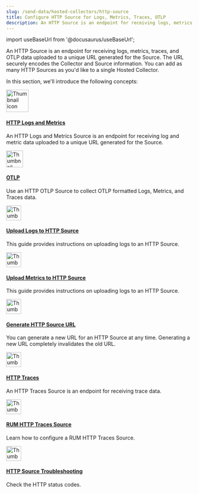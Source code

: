 ```yaml
---
slug: /send-data/hosted-collectors/http-source
title: Configure HTTP Source for Logs, Metrics, Traces, OTLP
description: An HTTP Source is an endpoint for receiving logs, metrics, traces, and OTLP uploaded via a URL.
---
```


import useBaseUrl from '@docusaurus/useBaseUrl';

An HTTP Source is an endpoint for receiving logs, metrics, traces, and OTLP data uploaded to a unique URL generated for the Source. The URL securely encodes the Collector and Source information. You can add as many HTTP Sources as you'd like to a single Hosted Collector.

In this section, we'll introduce the following concepts:

<div className="box-wrapper">
<div className="box smallbox card">
  <div className="container">
  <a href="/docs/send-data/hosted-collectors/http-source/logs-metrics"><img src={useBaseUrl('img/send-data/http-logs-metrics.png')} alt="Thumbnail icon" width="60"/><h4>HTTP Logs and Metrics</h4></a>
  <p>An HTTP Logs and Metrics Source is an endpoint for receiving log and metric data uploaded to a unique URL generated for the Source.</p>
  </div>
</div>
<div className="box smallbox card">
  <div className="container">
  <a href="/docs/send-data/hosted-collectors/http-source/otlp"><img src={useBaseUrl('img/send-data/otel-color.svg')} alt="Thumbnail icon" width="45"/><h4>OTLP</h4></a>
  <p>Use an HTTP OTLP Source to collect OTLP formatted Logs, Metrics, and Traces data.</p>
  </div>
</div>
<div className="box smallbox card">
  <div className="container">
  <a href="/docs/send-data/hosted-collectors/http-source/logs-metrics/upload-logs"><img src={useBaseUrl('img/icons/logs.png')} alt="Thumbnail icon" width="40"/>
  <h4>Upload Logs to HTTP Source</h4></a>
  <p>This guide provides instructions on uploading logs to an HTTP Source.</p>
  </div>
</div>
  <div className="box smallbox card">
  <div className="container">
  <a href="/docs/send-data/hosted-collectors/http-source/logs-metrics/upload-metrics"><img src={useBaseUrl('img/icons/metrics.png')} alt="Thumbnail icon" width="40"/>
  <h4>Upload Metrics to HTTP Source</h4></a>
  <p>This guide provides instructions on uploading logs to an HTTP Source.</p>
  </div>
</div>
  <div className="box smallbox card">
  <div className="container">
  <a href="/docs/send-data/hosted-collectors/http-source/generate-new-url"><img src={useBaseUrl('img/icons/logs.png')} alt="Thumbnail icon" width="40"/>
  <h4>Generate HTTP Source URL</h4></a>
  <p>You can generate a new URL for an HTTP Source at any time. Generating a new URL completely invalidates the old URL.</p>
  </div>
</div>
<div className="box smallbox card">
  <div className="container">
  <a href="/docs/send-data/hosted-collectors/http-source/traces"><img src={useBaseUrl('img/send-data/http-traces.png')} alt="Thumbnail icon" width="40"/><h4>HTTP Traces</h4></a>
  <p>An HTTP Traces Source is an endpoint for receiving trace data.</p>
  </div>
</div>
<div className="box smallbox card">
  <div className="container">
  <a href="/docs/apm/real-user-monitoring/configure-data-collection"><img src={useBaseUrl('img/send-data/http-rum.png')} alt="Thumbnail icon" width="40"/>
  <h4>RUM HTTP Traces Source</h4></a>
  <p>Learn how to configure a RUM HTTP Traces Source.</p>
  </div>
</div>
<div className="box smallbox card">
  <div className="container">
  <a href="/docs/send-data/hosted-collectors/http-source/troubleshooting"><img src={useBaseUrl('img/icons/operations/troubleshoot.png')} alt="Thumbnail icon" width="40"/>
  <h4>HTTP Source Troubleshooting</h4></a>
  <p>Check the HTTP status codes.</p>
  </div>
</div>
</div>
